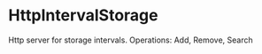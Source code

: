 HttpIntervalStorage
===================

Http server for storage intervals. Operations: Add, Remove, Search
